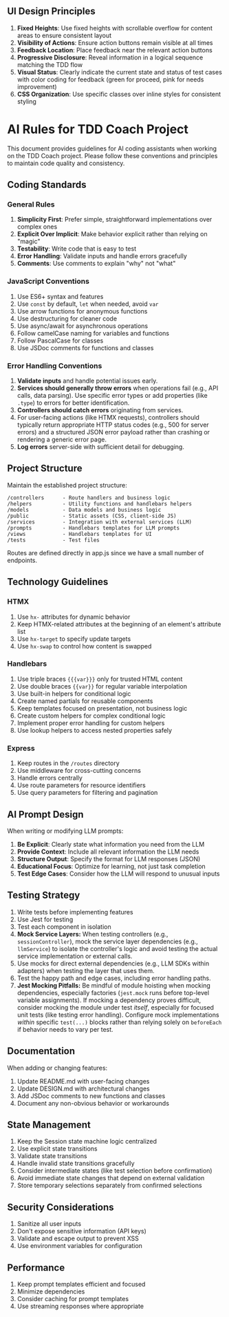 ## UI Design Principles

1. **Fixed Heights**: Use fixed heights with scrollable overflow for content areas to ensure consistent layout
2. **Visibility of Actions**: Ensure action buttons remain visible at all times
3. **Feedback Location**: Place feedback near the relevant action buttons
4. **Progressive Disclosure**: Reveal information in a logical sequence matching the TDD flow
5. **Visual Status**: Clearly indicate the current state and status of test cases with color coding for feedback (green for proceed, pink for needs improvement)
6. **CSS Organization**: Use specific classes over inline styles for consistent styling

# AI Rules for TDD Coach Project

This document provides guidelines for AI coding assistants when working on the TDD Coach project. Please follow these conventions and principles to maintain code quality and consistency.

## Coding Standards

### General Rules

1. **Simplicity First**: Prefer simple, straightforward implementations over complex ones
2. **Explicit Over Implicit**: Make behavior explicit rather than relying on "magic"
3. **Testability**: Write code that is easy to test
4. **Error Handling**: Validate inputs and handle errors gracefully
5. **Comments**: Use comments to explain "why" not "what"

### JavaScript Conventions

1. Use ES6+ syntax and features
2. Use `const` by default, `let` when needed, avoid `var`
3. Use arrow functions for anonymous functions
4. Use destructuring for cleaner code
5. Use async/await for asynchronous operations
6. Follow camelCase naming for variables and functions
7. Follow PascalCase for classes
8. Use JSDoc comments for functions and classes

### Error Handling Conventions
1. **Validate inputs** and handle potential issues early.
2. **Services should generally throw errors** when operations fail (e.g., API calls, data parsing). Use specific error types or add properties (like `.type`) to errors for better identification.
3. **Controllers should catch errors** originating from services.
4. For user-facing actions (like HTMX requests), controllers should typically return appropriate HTTP status codes (e.g., 500 for server errors) and a structured JSON error payload rather than crashing or rendering a generic error page.
5. **Log errors** server-side with sufficient detail for debugging.

## Project Structure

Maintain the established project structure:

```
/controllers      - Route handlers and business logic
/helpers          - Utility functions and handlebars helpers
/models           - Data models and business logic
/public           - Static assets (CSS, client-side JS)
/services         - Integration with external services (LLM)
/prompts          - Handlebars templates for LLM prompts
/views            - Handlebars templates for UI
/tests            - Test files
```

Routes are defined directly in app.js since we have a small number of endpoints.

## Technology Guidelines

### HTMX

1. Use `hx-` attributes for dynamic behavior
2. Keep HTMX-related attributes at the beginning of an element's attribute list
3. Use `hx-target` to specify update targets
4. Use `hx-swap` to control how content is swapped

### Handlebars

1. Use triple braces `{{{var}}}` only for trusted HTML content
2. Use double braces `{{var}}` for regular variable interpolation
3. Use built-in helpers for conditional logic
4. Create named partials for reusable components
5. Keep templates focused on presentation, not business logic
6. Create custom helpers for complex conditional logic
7. Implement proper error handling for custom helpers
8. Use lookup helpers to access nested properties safely

### Express

1. Keep routes in the `/routes` directory
2. Use middleware for cross-cutting concerns
3. Handle errors centrally
4. Use route parameters for resource identifiers
5. Use query parameters for filtering and pagination

## AI Prompt Design

When writing or modifying LLM prompts:

1. **Be Explicit**: Clearly state what information you need from the LLM
2. **Provide Context**: Include all relevant information the LLM needs
3. **Structure Output**: Specify the format for LLM responses (JSON)
4. **Educational Focus**: Optimize for learning, not just task completion
5. **Test Edge Cases**: Consider how the LLM will respond to unusual inputs

## Testing Strategy

1. Write tests before implementing features
2. Use Jest for testing
3. Test each component in isolation
4. **Mock Service Layers:** When testing controllers (e.g., `sessionController`), mock the service layer dependencies (e.g., `llmService`) to isolate the controller's logic and avoid testing the actual service implementation or external calls.
5. Use mocks for direct external dependencies (e.g., LLM SDKs within adapters) when testing the layer that uses them.
6. Test the happy path and edge cases, including error handling paths.
7. **Jest Mocking Pitfalls:** Be mindful of module hoisting when mocking dependencies, especially factories (`jest.mock` runs before top-level variable assignments). If mocking a dependency proves difficult, consider mocking the module under test *itself*, especially for focused unit tests (like testing error handling). Configure mock implementations *within* specific `test(...)` blocks rather than relying solely on `beforeEach` if behavior needs to vary per test.

## Documentation

When adding or changing features:

1. Update README.md with user-facing changes
2. Update DESIGN.md with architectural changes
3. Add JSDoc comments to new functions and classes
4. Document any non-obvious behavior or workarounds

## State Management

1. Keep the Session state machine logic centralized
2. Use explicit state transitions
3. Validate state transitions
4. Handle invalid state transitions gracefully
5. Consider intermediate states (like test selection before confirmation)
6. Avoid immediate state changes that depend on external validation
7. Store temporary selections separately from confirmed selections

## Security Considerations

1. Sanitize all user inputs
2. Don't expose sensitive information (API keys)
3. Validate and escape output to prevent XSS
4. Use environment variables for configuration

## Performance

1. Keep prompt templates efficient and focused
2. Minimize dependencies
3. Consider caching for prompt templates
4. Use streaming responses where appropriate

